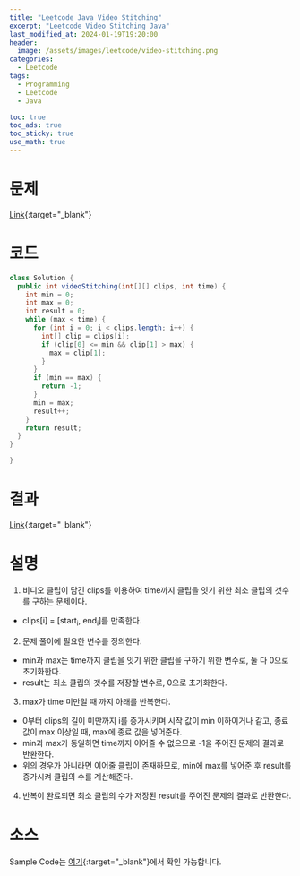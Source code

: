 ```yaml
---
title: "Leetcode Java Video Stitching"
excerpt: "Leetcode Video Stitching Java"
last_modified_at: 2024-01-19T19:20:00
header:
  image: /assets/images/leetcode/video-stitching.png
categories:
  - Leetcode
tags:
  - Programming
  - Leetcode
  - Java

toc: true
toc_ads: true
toc_sticky: true
use_math: true
---
```

# 문제
[Link](https://leetcode.com/problems/video-stitching){:target="_blank"}

# 코드
```java
class Solution {
  public int videoStitching(int[][] clips, int time) {
    int min = 0;
    int max = 0;
    int result = 0;
    while (max < time) {
      for (int i = 0; i < clips.length; i++) {
        int[] clip = clips[i];
        if (clip[0] <= min && clip[1] > max) {
          max = clip[1];
        }
      }
      if (min == max) {
        return -1;
      }
      min = max;
      result++;
    }
    return result;
  }
}

}
```

# 결과
[Link](https://leetcode.com/problems/video-stitching/submissions/1150594976/){:target="_blank"}

# 설명
1. 비디오 클립이 담긴 clips를 이용하여 time까지 클립을 잇기 위한 최소 클립의 갯수를 구하는 문제이다.
- clips[i] = [start<sub>i</sub>, end<sub>i</sub>]를 만족한다.

2. 문제 풀이에 필요한 변수를 정의한다.
- min과 max는 time까지 클립을 잇기 위한 클립을 구하기 위한 변수로, 둘 다 0으로 초기화한다.
- result는 최소 클립의 갯수를 저장할 변수로, 0으로 초기화한다.

3. max가 time 미만일 때 까지 아래를 반복한다.
- 0부터 clips의 길이 미만까지 i를 증가시키며 시작 값이 min 이하이거나 같고, 종료 값이 max 이상일 때, max에 종료 값을 넣어준다.
- min과 max가 동일하면 time까지 이어줄 수 없으므로 -1을 주어진 문제의 결과로 반환한다.
- 위의 경우가 아니라면 이어줄 클립이 존재하므로, min에 max를 넣어준 후 result를 증가시켜 클립의 수를 계산해준다.

4. 반복이 완료되면 최소 클립의 수가 저장된 result를 주어진 문제의 결과로 반환한다.

# 소스
Sample Code는 [여기](https://github.com/GracefulSoul/leetcode/blob/master/src/main/java/gracefulsoul/problems/VideoStitching.java){:target="_blank"}에서 확인 가능합니다.